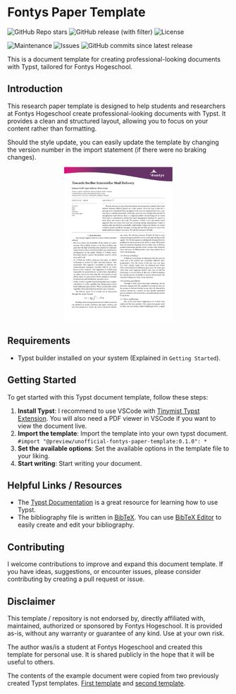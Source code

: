 <!-- markdownlint-disable MD033 -->

# Fontys Paper Template

![GitHub Repo stars](https://img.shields.io/github/stars/TomVer99/Fontys-paper-template?style=flat-square)
![GitHub release (with filter)](https://img.shields.io/github/v/release/TomVer99/Fontys-paper-template?style=flat-square)
![License](https://img.shields.io/github/license/TomVer99/Fontys-paper-template?style=flat-square)

![Maintenance](https://img.shields.io/maintenance/Yes/2025?style=flat-square)
![Issues](https://img.shields.io/github/issues-raw/TomVer99/Fontys-paper-template?label=Issues&style=flat-square)
![GitHub commits since latest release](https://img.shields.io/github/commits-since/TomVer99/Fontys-paper-template/latest?style=flat-square)

This is a document template for creating professional-looking documents with Typst, tailored for Fontys Hogeschool.
<!-- It can also be found on the [Typst Universe](https://typst.app/universe/package/unofficial-fontys-paper-template). -->

## Introduction

This research paper template is designed to help students and researchers at Fontys Hogeschool create professional-looking documents with Typst. It provides a clean and structured layout, allowing you to focus on your content rather than formatting.

Should the style update, you can easily update the template by changing the version number in the import statement (if there were no braking changes).

<div align="center">
  <img src="./img/cover.png" alt="Showcase" width="49%">
</div>

## Requirements

- Typst builder installed on your system (Explained in `Getting Started`).

## Getting Started

To get started with this Typst document template, follow these steps:

1. **Install Typst**: I recommend to use VSCode with [Tinymist Typst Extension](https://marketplace.visualstudio.com/items?itemName=myriad-dreamin.tinymist). You will also need a PDF viewer in VSCode if you want to view the document live.
2. **Import the template**: Import the template into your own typst document. `#import "@preview/unofficial-fontys-paper-template:0.1.0": *`
3. **Set the available options**: Set the available options in the template file to your liking.
4. **Start writing**: Start writing your document.

## Helpful Links / Resources

<!-- - The manual contains a list of all available options and helper functions. It can be found [here](https://github.com/TomVer99/Fontys-paper-template/blob/main/documentation/manual.pdf) or attached to the latest release. -->
- The [Typst Documentation](https://typst.app/docs/) is a great resource for learning how to use Typst.
- The bibliography file is written in [BibTeX](http://www.bibtex.org/Format/). You can use [BibTeX Editor](https://truben.no/latex/bibtex/) to easily create and edit your bibliography.

## Contributing

I welcome contributions to improve and expand this document template. If you have ideas, suggestions, or encounter issues, please consider contributing by creating a pull request or issue.

## Disclaimer

This template / repository is not endorsed by, directly affiliated with, maintained, authorized or sponsored by Fontys Hogeschool. It is provided as-is, without any warranty or guarantee of any kind. Use at your own risk.

The author was/is a student at Fontys Hogeschool and created this template for personal use. It is shared publicly in the hope that it will be useful to others.

The contents of the example document were copied from two previously created Typst templates.
[First template](https://typst.app/universe/package/graceful-genetics) and [second template](https://typst.app/universe/package/splendid-mdpi).
